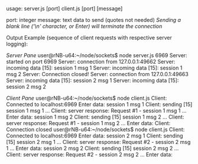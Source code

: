 usage: 
server.js [port]
client.js [port] [message]

port: integer
message: text data to send (quotes not needed)
*Sending a blank line ('\n' character, or Enter) will terminate the connection*

Output Example (sequence of client requests with respective server logging):

*Server Pane*
user@rNB-u64:~/node/sockets$ node server.js 6969
Server: started on port 6969
Server: connection from 127.0.0.1:49662
Server: incoming data [15]: session 1 msg 1
Server: incoming data [15]: session 1 msg 2
Server: Connection closed!
Server: connection from 127.0.0.1:49663
Server: incoming data [15]: session 2 msg 1
Server: incoming data [15]: session 2 msg 2

*Client Pane*
user@rNB-u64:~/node/sockets$ node client.js
Client: Connected to localhost:6969
Enter data: session 1 msg 1
Client: sending [15] session 1 msg 1 ...
Client: server response: Request #1 - session 1 msg 1 ...
Enter data: session 1 msg 2
Client: sending [15] session 1 msg 2 ...
Client: server response: Request #1 - session 1 msg 2 ...
Enter data:
Client: Connection closed
user@rNB-u64:~/node/sockets$ node client.js
Client: Connected to localhost:6969
Enter data: session 2 msg 1
Client: sending [15] session 2 msg 1 ...
Client: server response: Request #2 - session 2 msg 1 ...
Enter data: session 2 msg 2
Client: sending [15] session 2 msg 2 ...
Client: server response: Request #2 - session 2 msg 2 ...
Enter data:
